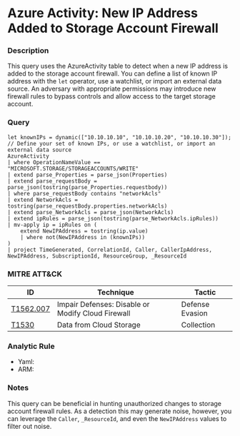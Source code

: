 # Azure Activity: New IP Address Added to Storage Account Firewall

### Description
This query uses the AzureActivity table to detect when a new IP address is added to the storage account firewall. You can define a list of known IP address with the `let` operator, use a watchlist, or import an external data source. An adversary with appropriate permissions may introduce new firewall rules to bypass controls and allow access to the target storage account.

### Query
```kql
let knownIPs = dynamic(["10.10.10.10", "10.10.10.20", "10.10.10.30"]); // Define your set of known IPs, or use a watchlist, or import an external data source
AzureActivity
| where OperationNameValue == "MICROSOFT.STORAGE/STORAGEACCOUNTS/WRITE"
| extend parse_Properties = parse_json(Properties)
| extend parse_requestBody = parse_json(tostring(parse_Properties.requestbody))
| where parse_requestBody contains "networkAcls"
| extend NetworkAcls = tostring(parse_requestBody.properties.networkAcls)
| extend parse_NetworkAcls = parse_json(NetworkAcls)
| extend ipRules = parse_json(tostring(parse_NetworkAcls.ipRules))
| mv-apply ip = ipRules on (
    extend NewIPAddress = tostring(ip.value)
    | where not(NewIPAddress in (knownIPs))
)
| project TimeGenerated, CorrelationId, Caller, CallerIpAddress, NewIPAddress, SubscriptionId, ResourceGroup, _ResourceId
```

### MITRE ATT&CK
| ID | Technique | Tactic |
|----|-----------|--------|
| [T1562.007](https://attack.mitre.org/techniques/T1562/007/) | Impair Defenses: Disable or Modify Cloud Firewall | Defense Evasion |
| [T1530](https://attack.mitre.org/techniques/T1530/) | Data from Cloud Storage  | Collection |

### Analytic Rule
- Yaml: []()
- ARM: []()

### Notes
This query can be beneficial in hunting unauthorized changes to storage account firewall rules. As a detection this may generate noise, however, you can leverage the `Caller`, `_ResourceId`, and even the `NewIPAddress` values to filter out noise.
